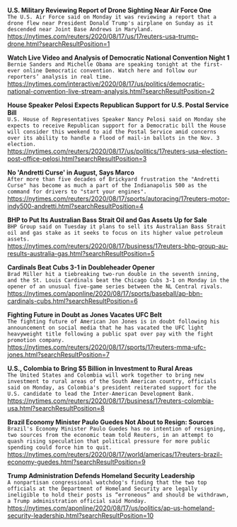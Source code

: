 **U.S. Military Reviewing Report of Drone Sighting Near Air Force One**\
`The U.S. Air Force said on Monday it was reviewing a report that a drone flew near President Donald Trump's airplane on Sunday as it descended near Joint Base Andrews in Maryland.`\
https://nytimes.com/reuters/2020/08/17/us/17reuters-usa-trump-drone.html?searchResultPosition=1

**Watch Live Video and Analysis of Democratic National Convention Night 1**\
`Bernie Sanders and Michelle Obama are speaking tonight at the first-ever online Democratic convention. Watch here and follow our reporters’ analysis in real time.`\
https://nytimes.com/interactive/2020/08/17/us/politics/democratic-national-convention-live-stream-analysis.html?searchResultPosition=2

**House Speaker Pelosi Expects Republican Support for U.S. Postal Service Bill**\
`U.S. House of Representatives Speaker Nancy Pelosi said on Monday she expects to receive Republican support for a Democratic bill the House will consider this weekend to aid the Postal Service amid concerns over its ability to handle a flood of mail-in ballots in the Nov. 3 election.`\
https://nytimes.com/reuters/2020/08/17/us/politics/17reuters-usa-election-post-office-pelosi.html?searchResultPosition=3

**No 'Andretti Curse' in August, Says Marco**\
`After more than five decades of Brickyard frustration the "Andretti Curse" has become as much a part of the Indianapolis 500 as the command for drivers to "start your engines".`\
https://nytimes.com/reuters/2020/08/17/sports/autoracing/17reuters-motor-indy500-andretti.html?searchResultPosition=4

**BHP to Put Its Australian Bass Strait Oil and Gas Assets Up for Sale**\
`BHP Group said on Tuesday it plans to sell its Australian Bass Strait oil and gas stake as it seeks to focus on its higher value petroleum assets.`\
https://nytimes.com/reuters/2020/08/17/business/17reuters-bhp-group-au-results-australia-gas.html?searchResultPosition=5

**Cardinals Beat Cubs 3-1 in Doubleheader Opener**\
`Brad Miller hit a tiebreaking two-run double in the seventh inning, and the St. Louis Cardinals beat the Chicago Cubs 3-1 on Monday in the opener of an unusual five-game series between the NL Central rivals.`\
https://nytimes.com/aponline/2020/08/17/sports/baseball/ap-bbn-cardinals-cubs.html?searchResultPosition=6

**Fighting Future in Doubt as Jones Vacates UFC Belt**\
`The fighting future of American Jon Jones is in doubt following his announcement on social media that he has vacated the UFC light heavyweight title following a public spat over pay with the fight promotion company. `\
https://nytimes.com/reuters/2020/08/17/sports/17reuters-mma-ufc-jones.html?searchResultPosition=7

**U.S., Colombia to Bring $5 Billion in Investment to Rural Areas**\
`The United States and Colombia will work together to bring new investment to rural areas of the South American country, officials said on Monday, as Colombia's president reiterated support for the U.S. candidate to lead the Inter-American Development Bank.`\
https://nytimes.com/reuters/2020/08/17/business/17reuters-colombia-usa.html?searchResultPosition=8

**Brazil Economy Minister Paulo Guedes Not About to Resign: Sources**\
`Brazil's Economy Minister Paulo Guedes has no intention of resigning, two sources from the economic team told Reuters, in an attempt to quash rising speculation that political pressure for more public spending could force him to quit.`\
https://nytimes.com/reuters/2020/08/17/world/americas/17reuters-brazil-economy-guedes.html?searchResultPosition=9

**Trump Administration Defends Homeland Security Leadership**\
`A nonpartisan congressional watchdog's finding that the two top officials at the Department of Homeland Security are legally ineligible to hold their posts is “erroneous” and should be withdrawn, a Trump administration official said Monday.`\
https://nytimes.com/aponline/2020/08/17/us/politics/ap-us-homeland-security-leadership.html?searchResultPosition=10

